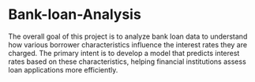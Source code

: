 # Bank-loan-Analysis
The overall goal of this project is to analyze bank loan data to understand how various borrower characteristics influence the interest rates they are charged. The primary intent is to develop a model that predicts interest rates based on these characteristics, helping financial institutions assess loan applications more efficiently. 
